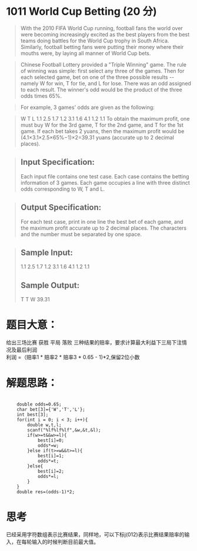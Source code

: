 # 1011 World Cup Betting (20 分)
> With the 2010 FIFA World Cup running, football fans the world over were becoming increasingly excited as the best players from the best teams doing battles for the World Cup trophy in South Africa. Similarly, football betting fans were putting their money where their mouths were, by laying all manner of World Cup bets.

> Chinese Football Lottery provided a "Triple Winning" game. The rule of winning was simple: first select any three of the games. Then for each selected game, bet on one of the three possible results -- namely W for win, T for tie, and L for lose. There was an odd assigned to each result. The winner's odd would be the product of the three odds times 65%.

> For example, 3 games' odds are given as the following:

>  W    T    L
> 1.1  2.5  1.7
> 1.2  3.1  1.6
> 4.1  1.2  1.1
> To obtain the maximum profit, one must buy W for the 3rd game, T for the 2nd game, and T for the 1st game. If each bet takes 2 yuans, then the maximum profit would be (4.1×3.1×2.5×65%−1)×2=39.31 yuans (accurate up to 2 decimal places).

> ## Input Specification:
> Each input file contains one test case. Each case contains the betting information of 3 games. Each game occupies a line with three distinct odds corresponding to W, T and L.

> ## Output Specification:
> For each test case, print in one line the best bet of each game, and the maximum profit accurate up to 2 decimal places. The characters and the number must be separated by one space.

> ## Sample Input:
> 1.1 2.5 1.7
> 1.2 3.1 1.6
> 4.1 1.2 1.1
> ## Sample Output:
> T T W 39.31
# 题目大意：
给出三场比赛 获胜 平局 落败 三种结果的赔率，要求计算最大利益下三局下注情况及最后利润<br>
利润 =（赔率1 * 赔率2 * 赔率3 * 0.65 - 1)*2,保留2位小数
# 解题思路：
<pre><code>
    double odds=0.65;
    char bet[3]={'W','T','L'};
    int best[3];
    for(int i = 0; i < 3; i++){
        double w,t,l;
        scanf("%lf%lf%lf",&w,&t,&l);
        if(w>=t&&w>=l){
            best[i]=0;
            odds*=w;
        }else if(t>=w&&t>=l){
            best[i]=1;
            odds*=t;
        }else{
            best[i]=2;
            odds*=l;
        }
    }
    double res=(odds-1)*2;
</code></pre>
# 思考
已经采用字符数组表示比赛结果，同样地，可以下标j(012)表示比赛结果赔率的输入，在每轮输入的时候判断目前最大值。
